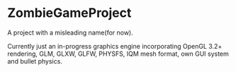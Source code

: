 ZombieGameProject
=================

A project with a misleading name(for now).

Currently just an in-progress graphics engine incorporating OpenGL 3.2+ rendering, GLM, GLXW, GLFW, PHYSFS, IQM mesh format, own GUI system and bullet physics.
